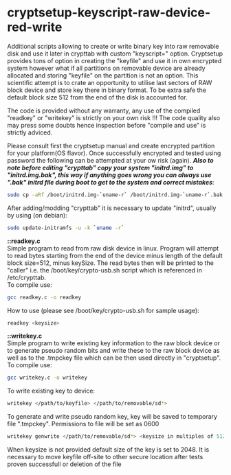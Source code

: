 # cryptsetup-keyscript-raw-device-red-write
Additional scripts allowing to create or write binary key into raw removable disk and use it later in crypttab with custom "keyscript=" option.
Cryptsetup provides tons of option in creating the "keyfile" and use it in own encrypted system however what if all partitions on removable device are already allocated and storing "keyfile" on the partition is not an option. This scientific attempt is to crate an opportunity to utilise last sectors of RAW block device and store key there in binary format. To be extra safe the default block size 512 from the end of the disk is accounted for.

The code is provided without any warranty, any use of the compiled "readkey" or "writekey" is strictly on your own risk !!!
The code quality also may press some doubts hence inspection before "compile and use" is strictly adviced.

Please consult first the cryptsetup manual and create encrypted partition for your platform(OS flavor). Once successfully encrypted and tested using password the following can be attempted at your ow risk (again).
**_Also to note before editing "crypttab" copy your system "initrd.img" to "initrd.img.bak", this way if anything goes wrong you can always use ".bak" initrd file during boot to get to the system and correct mistakes_**:
```bash
sudo cp -aRf /boot/initrd.img-`uname-r` /boot/initrd.img-`uname-r`.bak
```
After adding/modding "crypttab" it is necessary to update "initrd", usually by using (on debian):  <br />
```bash
sudo update-initramfs -u -k `uname -r`  
```
**::readkey.c**  <br />
Simple program to read from raw disk device in linux. Program will attempt to read bytes starting from the end of the
device minus length of the default block size=512, minus keySize. The read bytes then will be printed to the "caller"
i.e. the /boot/key/crypto-usb.sh script which is referenced in /etc/crypttab.  <br />
To compile use:  <br />
```bash
gcc readkey.c -o readkey
```
How to use (please see /boot/key/crypto-usb.sh for sample usage):  <br />
```bash
readkey <keysize>  
```
**::writekey.c**  <br />
Simple program to write existing key information to the raw block device or to generate pseudo random bits and write these
to the raw block device as well as to the .tmpckey file which can be then used directly in "cryptsetup".  <br />
To compile use:  <br />
```bash
gcc writekey.c -o writekey
```
To write existing key to device:  <br />
```bash
writekey </path/to/keyfile> </path/to/removable/sd*>
```
To generate and write pseudo random key, key will be saved to temporary file ".tmpckey". Permissions to file will be set as 0600  <br />
```bash
writekey genwrite </path/to/removable/sd*> <keysize in multiples of 512>
```
When keysize is not provided default size of the key is set to 2048. It is necessary to move keyfile off-site to other secure location after tests proven successfull or deletion of the file  <br />

